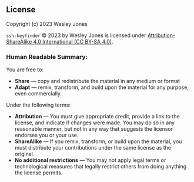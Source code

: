 ## License

Copyright (c) 2023 Wesley Jones

`ssh-keyfinder` © 2023 by Wesley Jones is licensed under [Attribution-ShareAlike 4.0 International (CC BY-SA 4.0)](https://creativecommons.org/licenses/by-sa/4.0/).

### Human Readable Summary:

You are free to:

- **Share** — copy and redistribute the material in any medium or format
- **Adapt** — remix, transform, and build upon the material for any purpose, even commercially.

Under the following terms:

- **Attribution** — You must give appropriate credit, provide a link to the license, and indicate if changes were made. You may do so in any reasonable manner, but not in any way that suggests the licensor endorses you or your use.
- **ShareAlike** — If you remix, transform, or build upon the material, you must distribute your contributions under the same license as the original.
- **No additional restrictions** — You may not apply legal terms or technological measures that legally restrict others from doing anything the license permits.
